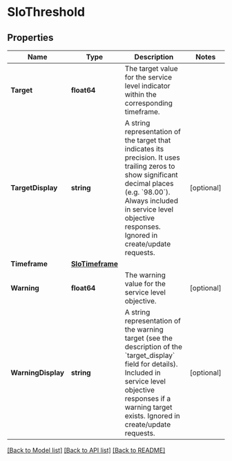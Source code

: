 # SloThreshold

## Properties

Name | Type | Description | Notes
------------ | ------------- | ------------- | -------------
**Target** | **float64** | The target value for the service level indicator within the corresponding timeframe. | 
**TargetDisplay** | **string** | A string representation of the target that indicates its precision. It uses trailing zeros to show significant decimal places (e.g. &#x60;98.00&#x60;).  Always included in service level objective responses. Ignored in create/update requests. | [optional] 
**Timeframe** | [**SloTimeframe**](SLOTimeframe.md) |  | 
**Warning** | **float64** | The warning value for the service level objective. | [optional] 
**WarningDisplay** | **string** | A string representation of the warning target (see the description of the &#x60;target_display&#x60; field for details).  Included in service level objective responses if a warning target exists. Ignored in create/update requests. | [optional] 

[[Back to Model list]](../README.md#documentation-for-models) [[Back to API list]](../README.md#documentation-for-api-endpoints) [[Back to README]](../README.md)


